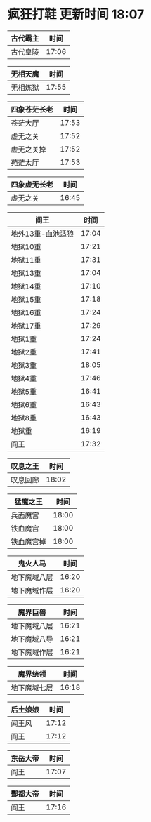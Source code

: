# 疯狂打鞋 更新时间 18:07

| 古代霸主   | 时间    |
|--------|-------|
| 古代皇陵 | 17:06 |

| 无相天魔   | 时间    |
|--------|-------|
| 无相炼狱 | 17:55 |

| 四象苍茫长老   | 时间    |
|--------|-------|
| 苍茫大厅 | 17:53 |
| 虚无之关 | 17:52 |
| 虚无之关掉 | 17:52 |
| 苑茫太厅 | 17:53 |

| 四象虚无长老   | 时间    |
|--------|-------|
| 虚无之关 | 16:45 |

| 间王   | 时间    |
|--------|-------|
| 地外13重-血池适狼 | 17:04 |
| 地狱10重 | 17:21 |
| 地狱11重 | 17:31 |
| 地狱13重 | 17:04 |
| 地狱14重 | 17:10 |
| 地狱15重 | 17:18 |
| 地狱16重 | 17:24 |
| 地狱17重 | 17:29 |
| 地狱1重 | 17:24 |
| 地狱2重 | 17:41 |
| 地狱3重 | 18:05 |
| 地狱4重 | 17:46 |
| 地狱5重 | 16:41 |
| 地狱6重 | 16:43 |
| 地狱8重 | 16:43 |
| 地狱重 | 16:19 |
| 阎王 | 17:32 |

| 叹息之王   | 时间    |
|--------|-------|
| 叹息回廊 | 18:02 |

| 猛魔之王   | 时间    |
|--------|-------|
| 兵面魔宫 | 18:00 |
| 铁血魔宫 | 18:00 |
| 铁血魔宫掉 | 18:00 |

| 鬼火人马   | 时间    |
|--------|-------|
| 地下魔域八层 | 16:20 |
| 地下魔域作层 | 16:20 |

| 魔界巨兽   | 时间    |
|--------|-------|
| 地下魔域八层 | 16:21 |
| 地下魔域八导 | 16:21 |
| 地下魔域作层 | 16:21 |

| 魔界统领   | 时间    |
|--------|-------|
| 地下魔域七层 | 16:18 |

| 后土娘娘   | 时间    |
|--------|-------|
| 闻王风 | 17:12 |
| 阎王 | 17:12 |

| 东岳大帝   | 时间    |
|--------|-------|
| 阎王 | 17:07 |

| 酆都大帝   | 时间    |
|--------|-------|
| 阎王 | 17:16 |